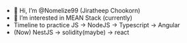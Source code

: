 - 👋 Hi, I’m @Nomelize99 (Jiratheep Chookorn)
- 👀 I’m interested in MEAN Stack (currently)
- Timeline to practice JS -> NodeJS -> Typescript -> Angular
- (Now) NestJS -> solidity(maybe) -> react



  
